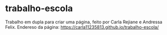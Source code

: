 # trabalho-escola
Trabalho em dupla para criar uma página, feito por Carla Rejiane e Andressa Felix. Endereso da página: https://carla11235813.github.io/trabalho-escola/
